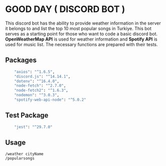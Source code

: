 # GOOD DAY ( DISCORD BOT )

This discord bot has the ability to provide weather information in the server it belongs to and list the top 10 most popular songs in Turkiye. This bot serves as a starting point for those who want to code a basic discord bot. **OpenWeatherMap API** is used for weather information and **Spotify API** is used for music list. The necessary functions are prepared with their tests.
## Packages


```bash
    "axios": "^1.6.5",
    "discord.js": "^14.14.1",
    "dotenv": "^16.4.0",
    "node-fetch": "^2.7.0",
    "node-fetch2": "^1.6.3",
    "nodemon": "^3.0.3",
    "spotify-web-api-node": "^5.0.2"
```

## Test Package

```bash
    "jest": "^29.7.0"
```

## Usage

```
/weather cityName
/popularsongs

```


